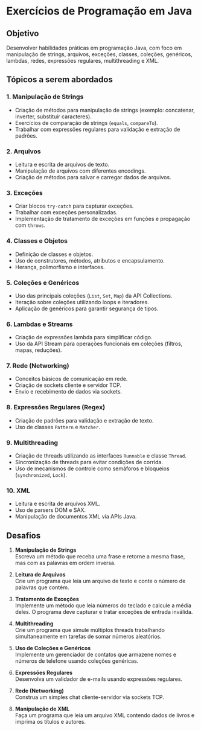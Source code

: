 # Exercícios de Programação em Java

## Objetivo
Desenvolver habilidades práticas em programação Java, com foco em manipulação de strings, arquivos, exceções, classes, coleções, genéricos, lambdas, redes, expressões regulares, multithreading e XML.

## Tópicos a serem abordados

### 1. Manipulação de Strings
- Criação de métodos para manipulação de strings (exemplo: concatenar, inverter, substituir caracteres).
- Exercícios de comparação de strings (`equals`, `compareTo`).
- Trabalhar com expressões regulares para validação e extração de padrões.

### 2. Arquivos
- Leitura e escrita de arquivos de texto.
- Manipulação de arquivos com diferentes encodings.
- Criação de métodos para salvar e carregar dados de arquivos.

### 3. Exceções
- Criar blocos `try-catch` para capturar exceções.
- Trabalhar com exceções personalizadas.
- Implementação de tratamento de exceções em funções e propagação com `throws`.

### 4. Classes e Objetos
- Definição de classes e objetos.
- Uso de construtores, métodos, atributos e encapsulamento.
- Herança, polimorfismo e interfaces.

### 5. Coleções e Genéricos
- Uso das principais coleções (`List`, `Set`, `Map`) da API Collections.
- Iteração sobre coleções utilizando loops e iteradores.
- Aplicação de genéricos para garantir segurança de tipos.

### 6. Lambdas e Streams
- Criação de expressões lambda para simplificar código.
- Uso da API Stream para operações funcionais em coleções (filtros, mapas, reduções).

### 7. Rede (Networking)
- Conceitos básicos de comunicação em rede.
- Criação de sockets cliente e servidor TCP.
- Envio e recebimento de dados via sockets.

### 8. Expressões Regulares (Regex)
- Criação de padrões para validação e extração de texto.
- Uso de classes `Pattern` e `Matcher`.

### 9. Multithreading
- Criação de threads utilizando as interfaces `Runnable` e classe `Thread`.
- Sincronização de threads para evitar condições de corrida.
- Uso de mecanismos de controle como semáforos e bloqueios (`synchronized`, `Lock`).

### 10. XML
- Leitura e escrita de arquivos XML.
- Uso de parsers DOM e SAX.
- Manipulação de documentos XML via APIs Java.

## Desafios

1. **Manipulação de Strings**  
   Escreva um método que receba uma frase e retorne a mesma frase, mas com as palavras em ordem inversa.

2. **Leitura de Arquivos**  
   Crie um programa que leia um arquivo de texto e conte o número de palavras que contém.

3. **Tratamento de Exceções**  
   Implemente um método que leia números do teclado e calcule a média deles. O programa deve capturar e tratar exceções de entrada inválida.

4. **Multithreading**  
   Crie um programa que simule múltiplos threads trabalhando simultaneamente em tarefas de somar números aleatórios.

5. **Uso de Coleções e Genéricos**  
   Implemente um gerenciador de contatos que armazene nomes e números de telefone usando coleções genéricas.

6. **Expressões Regulares**  
   Desenvolva um validador de e-mails usando expressões regulares.

7. **Rede (Networking)**  
   Construa um simples chat cliente-servidor via sockets TCP.

8. **Manipulação de XML**  
   Faça um programa que leia um arquivo XML contendo dados de livros e imprima os títulos e autores.
